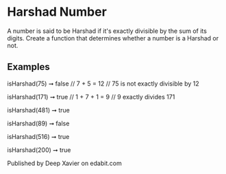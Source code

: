 # Harshad Number
A number is said to be Harshad if it's exactly divisible by the sum of its digits. Create a function that determines whether a number is a Harshad or not.

## Examples
isHarshad(75) ➞ false
// 7 + 5 = 12
// 75 is not exactly divisible by 12

isHarshad(171) ➞ true
// 1 + 7 + 1 = 9
// 9 exactly divides 171

isHarshad(481) ➞ true

isHarshad(89) ➞ false

isHarshad(516) ➞ true

isHarshad(200) ➞ true

Published by Deep Xavier on edabit.com
